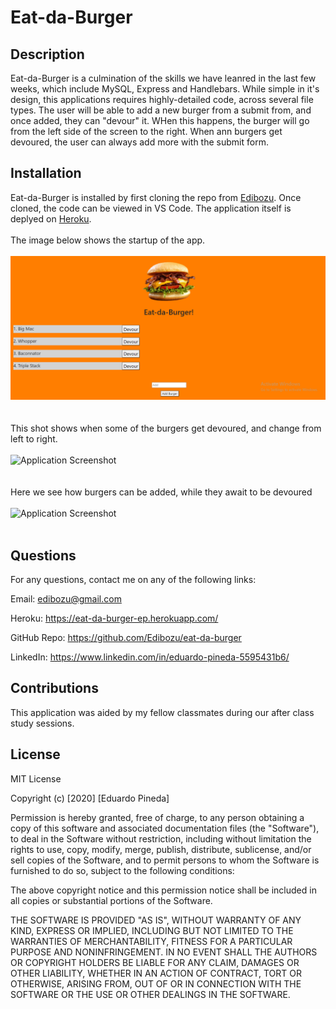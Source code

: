 # Eat-da-Burger

## Description

Eat-da-Burger is a culmination of the skills we have leanred in the last few weeks, which include MySQL, Express and Handlebars. While simple in it's design, this applications requires highly-detailed code, across several file types. The user will be able to add a new burger from a submit from, and once added, they can "devour" it. WHen this happens, the burger will go from the left side of the screen to the right. When ann burgers get devoured, the user can always add more with the submit form.

 ## Installation

 Eat-da-Burger is installed by first cloning the repo from [Edibozu](https://github.com/Edibozu/eat-da-burger). Once cloned, the code can be viewed in VS Code. The application itself is deplyed on [Heroku](https://eat-da-burger-ep.herokuapp.com/).
<br/><br/>
The image below shows the startup of the app.
<br/><br/>
![Application Screenshot](./public/assets/images/sc1.png)
<br/><br/><br/>
This shot shows when some of the burgers get devoured, and change from left to right.
<br/><br/>
![Application Screenshot](.public/assets/images/sc2.png)
<br/><br/><br/>
Here we see how burgers can be added, while they await to be devoured
<br/><br/>
![Application Screenshot](.public/assets/images/sc3.png)
<br/><br/>

## Questions

For any questions, contact me on any of the following links:

Email: edibozu@gmail.com

Heroku: https://eat-da-burger-ep.herokuapp.com/

GitHub Repo: https://github.com/Edibozu/eat-da-burger

LinkedIn: https://www.linkedin.com/in/eduardo-pineda-5595431b6/

## Contributions

This application was aided by my fellow classmates during our after class study sessions. 

## License

MIT License

Copyright (c) [2020] [Eduardo Pineda]

Permission is hereby granted, free of charge, to any person obtaining a copy
of this software and associated documentation files (the "Software"), to deal
in the Software without restriction, including without limitation the rights
to use, copy, modify, merge, publish, distribute, sublicense, and/or sell
copies of the Software, and to permit persons to whom the Software is
furnished to do so, subject to the following conditions:

The above copyright notice and this permission notice shall be included in all
copies or substantial portions of the Software.

THE SOFTWARE IS PROVIDED "AS IS", WITHOUT WARRANTY OF ANY KIND, EXPRESS OR
IMPLIED, INCLUDING BUT NOT LIMITED TO THE WARRANTIES OF MERCHANTABILITY,
FITNESS FOR A PARTICULAR PURPOSE AND NONINFRINGEMENT. IN NO EVENT SHALL THE
AUTHORS OR COPYRIGHT HOLDERS BE LIABLE FOR ANY CLAIM, DAMAGES OR OTHER
LIABILITY, WHETHER IN AN ACTION OF CONTRACT, TORT OR OTHERWISE, ARISING FROM,
OUT OF OR IN CONNECTION WITH THE SOFTWARE OR THE USE OR OTHER DEALINGS IN THE
SOFTWARE.
